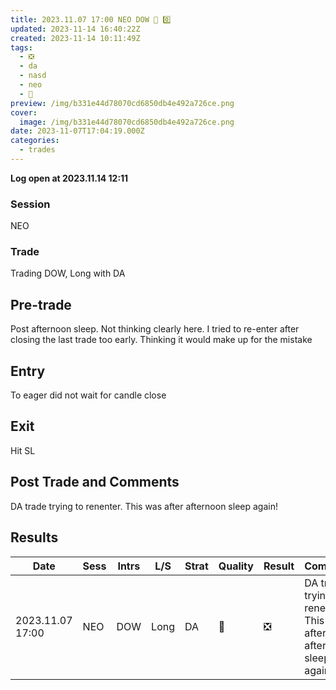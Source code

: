 ```yaml
---
title: 2023.11.07 17:00 NEO DOW 💩 0️⃣
updated: 2023-11-14 16:40:22Z
created: 2023-11-14 10:11:49Z
tags:
  - ❎
  - da
  - nasd
  - neo
  - 💩
preview: /img/b331e44d78070cd6850db4e492a726ce.png
cover:
  image: /img/b331e44d78070cd6850db4e492a726ce.png
date: 2023-11-07T17:04:19.000Z
categories:
  - trades
---
```


**Log open at 2023.11.14 12:11**
### Session
NEO
### Trade
Trading DOW, Long with DA
## Pre-trade
Post afternoon sleep. Not thinking clearly here. I tried to re-enter after closing the last trade too early. Thinking it would make up for the mistake
## Entry
To eager did not wait for candle close
## Exit
Hit SL
## Post Trade and Comments
DA trade trying to renenter. This was after afternoon sleep again!
## Results


| Date | Sess | Intrs | L/S | Strat | Quality | Result | Comments | URL  | R | Risk% |
|--|--|--|--|--|--|--|--|--|--|--|
| 2023.11.07 17:00 | NEO | DOW | Long | DA |💩 | ❎ | DA trade trying to renenter. This was after afternoon sleep again! | https://www.mql5.com/en/charts/18493514/us30-cash-m1-ftmo-s-r | -1.03 | 0.5 |